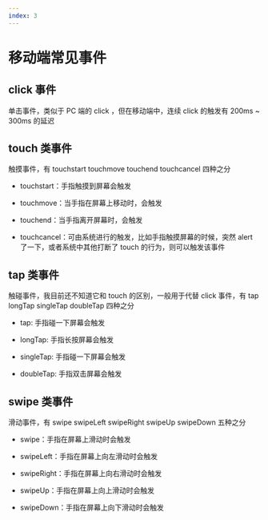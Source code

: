 ```yaml
---
index: 3
---
```


# 移动端常见事件

## click 事件

单击事件，类似于 PC 端的 click ，但在移动端中，连续 click 的触发有 200ms ~ 300ms 的延迟

## touch 类事件

触摸事件，有 touchstart touchmove touchend touchcancel 四种之分

- touchstart：手指触摸到屏幕会触发

- touchmove：当手指在屏幕上移动时，会触发

- touchend：当手指离开屏幕时，会触发

- touchcancel：可由系统进行的触发，比如手指触摸屏幕的时候，突然 alert 了一下，或者系统中其他打断了 touch 的行为，则可以触发该事件

## tap 类事件

触碰事件，我目前还不知道它和 touch 的区别，一般用于代替 click 事件，有 tap longTap singleTap doubleTap 四种之分

- tap: 手指碰一下屏幕会触发

- longTap: 手指长按屏幕会触发

- singleTap: 手指碰一下屏幕会触发

- doubleTap: 手指双击屏幕会触发

## swipe 类事件

滑动事件，有 swipe swipeLeft swipeRight swipeUp swipeDown 五种之分

- swipe：手指在屏幕上滑动时会触发

- swipeLeft：手指在屏幕上向左滑动时会触发

- swipeRight：手指在屏幕上向右滑动时会触发

- swipeUp：手指在屏幕上向上滑动时会触发

- swipeDown：手指在屏幕上向下滑动时会触发
